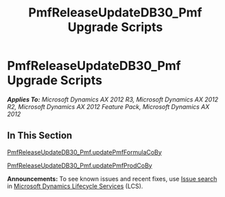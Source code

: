 ﻿---
title: PmfReleaseUpdateDB30_Pmf Upgrade Scripts
TOCTitle: PmfReleaseUpdateDB30_Pmf Upgrade Scripts
ms:assetid: 4ae3ba06-0529-4086-83b2-49961441aee6
ms:mtpsurl: https://msdn.microsoft.com/en-us/library/JJ685380(v=AX.60)
ms:contentKeyID: 49708090
ms.date: 05/18/2015
mtps_version: v=AX.60
---

# PmfReleaseUpdateDB30\_Pmf Upgrade Scripts 


_**Applies To:** Microsoft Dynamics AX 2012 R3, Microsoft Dynamics AX 2012 R2, Microsoft Dynamics AX 2012 Feature Pack, Microsoft Dynamics AX 2012_

## In This Section

[PmfReleaseUpdateDB30\_Pmf.updatePmfFormulaCoBy](pmfreleaseupdatedb30-pmf-updatepmfformulacoby.md)

[PmfReleaseUpdateDB30\_Pmf.updatePmfProdCoBy](pmfreleaseupdatedb30-pmf-updatepmfprodcoby.md)

  
**Announcements:** To see known issues and recent fixes, use [Issue search](http://go.microsoft.com/fwlink/?linkid=389258) in [Microsoft Dynamics Lifecycle Services](http://go.microsoft.com/fwlink/?linkid=306505) (LCS).

